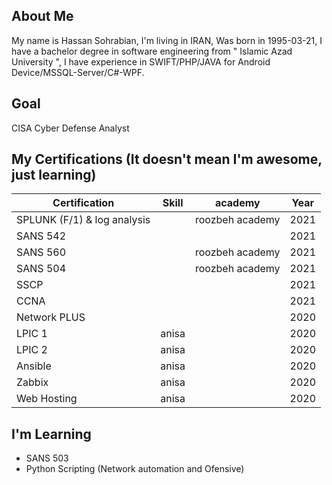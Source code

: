 ## About Me
My name is Hassan Sohrabian, I'm living in IRAN, Was born in 1995-03-21, I have a bachelor degree in software engineering from " Islamic Azad University ", I have experience in SWIFT/PHP/JAVA for Android Device/MSSQL-Server/C#-WPF.


## Goal 
CISA Cyber Defense Analyst

## My Certifications (It doesn't mean I'm awesome, just learning)
| Certification | Skill | academy | Year |
|---------------|-------|---------|------|
| SPLUNK (F/1) & log analysis  |       | roozbeh academy       | 2021 |
| SANS 542      |       |         | 2021 |
| SANS 560      |       |  roozbeh academy       | 2021 |
| SANS 504      |       |  roozbeh academy       | 2021 |
| SSCP          |       |         | 2021 |
| CCNA          |       |         | 2021 |
| Network PLUS  |       |         | 2020 |
| LPIC 1        | anisa |         | 2020 |
| LPIC 2        | anisa |         | 2020 |
| Ansible       | anisa |         | 2020 |
| Zabbix        | anisa |         | 2020 |
| Web Hosting   | anisa |         | 2020 |

## I'm Learning
- SANS 503
- Python Scripting (Network automation and Ofensive)

<!---
Sohrabian/Sohrabian is a ✨ special ✨ repository because its `README.md` (this file) appears on your GitHub profile.
You can click the Preview link to take a look at your changes.
--->
